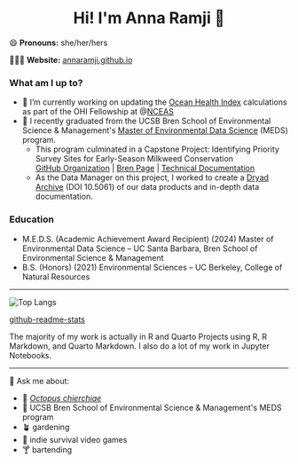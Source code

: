 <h1 align="center"> Hi! I'm Anna Ramji 👋</h1>


😄 **Pronouns:** she/her/hers

👩🏻‍💻 **Website:** [annaramji.github.io](https://annaramji.github.io/)  


### What am I up to?
- 🌊 I’m currently working on updating the [Ocean Health Index](https://oceanhealthindex.org/) calculations as part of the OHI Fellowship at @[NCEAS](https://www.nceas.ucsb.edu/)
- 🌱  I recently graduated from the UCSB Bren School of Environmental Science & Management's [Master of Environmental Data Science](https://bren.ucsb.edu/masters-programs/master-environmental-data-science) (MEDS) program.
    - This program culminated in a Capstone Project: Identifying Priority Survey Sites for Early-Season Milkweed Conservation    
 [GitHub Organization](https://github.com/MEDS-SBBG-milkweed)  | [Bren Page](https://bren.ucsb.edu/projects/identifying-priority-survey-sites-early-season-milkweed-conservation)  |   [Technical Documentation](https://bren.ucsb.edu/media/5411)
    - As the Data Manager on this project, I worked to create a [Dryad Archive](https://datadryad.org/stash/dataset/doi:10.5061/dryad.2rbnzs7x4) (DOI 10.5061) of our data products and in-depth data documentation.



### Education
- M.E.D.S. (Academic Achievement Award Recipient) (2024) Master of Environmental Data Science – UC Santa Barbara, Bren School of Environmental Science & Management
- B.S. (Honors) (2021) Environmental Sciences –  UC Berkeley, College of Natural Resources

------------------------------

![Top Langs](https://github-readme-stats.vercel.app/api/top-langs/?username=annaramji&langs_count=9&theme=radical&layout=compact&hide=Lua)

[github-readme-stats](https://github.com/Hard-Coder05/github-readme-stats-1/blob/master/readme.md#top-languages-card)

The majority of my work is actually in R and Quarto Projects using R, R Markdown, and Quarto Markdown. I also do a lot of my work in Jupyter Notebooks.  

--------------------------------

💬 Ask me about:
-    🐙 [*Octopus chierchiae*](https://journals.plos.org/plosone/article?id=10.1371/journal.pone.0265292)
-    🌊 UCSB Bren School of Environmental Science & Management's MEDS program
-    🪴 gardening
-    👾 indie survival video games
-    🍸 bartending

<!--
**annaramji/annaramji** is a ✨ _special_ ✨ repository because its `README.md` (this file) appears on your GitHub profile.

Here are some ideas to get you started:

- 🤔 I’m looking for help with ...
- 💬 Ask me about *Octopus chierchiae*, UCSB Bren School of Environmental Science & Management's MEDS program
- 📫 How to reach me: ...

- ⚡ Fun fact: ...
-->
